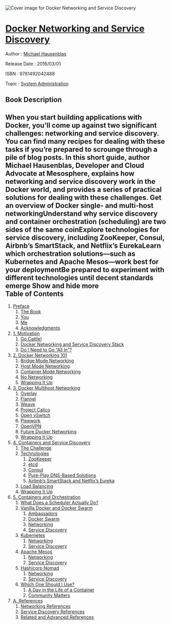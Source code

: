![Cover image for Docker Networking and Service Discovery](https://imgdetail.ebookreading.net/cover/cover/system_admin/EB9781492042488.jpg)

[Docker Networking and Service Discovery](https://ebookreading.net/view/book/Docker+Networking+and+Service+Discovery-EB9781492042488_1.html "Docker Networking and Service Discovery")
====================================================================================================================

Author : [Michael Hausenblas](https://ebookreading.net/search/author/Michael+Hausenblas)

Release Date : 2016/03/01

ISBN : 9781492042488

Topic : [System Administration](https://ebookreading.net/search/category/system-administration)

Book Description
-----------------

 When you start building applications with Docker, you’ll come up against two significant challenges: networking and service discovery. You can find many recipes for dealing with these tasks if you’re prepared to scrounge through a pile of blog posts.
In this short guide, author Michael Hausenblas, Developer and Cloud Advocate at Mesosphere, explains how networking and service discovery work in the Docker world, and provides a series of practical solutions for dealing with these challenges.
Get an overview of Docker single- and multi-host networkingUnderstand why service discovery and container orchestration (scheduling) are two sides of the same coinExplore technologies for service discovery, including ZooKeeper, Consul, Airbnb’s SmartStack, and Netflix’s EurekaLearn which orchestration solutions—such as Kubernetes and Apache Mesos—work best for your deploymentBe prepared to experiment with different technologies until decent standards emerge        Show and hide more                
Table of Contents
-----------------

1. [Preface](https://ebookreading.net/view/book/Docker+Networking+and+Service+Discovery-EB9781492042488_5.html#idm139761374471376)
    1. [The Book](https://ebookreading.net/view/book/Docker+Networking+and+Service+Discovery-EB9781492042488_5.html#idm139761374559952)
    1. [You](https://ebookreading.net/view/book/Docker+Networking+and+Service+Discovery-EB9781492042488_5.html#idm139761374535840)
    1. [Me](https://ebookreading.net/view/book/Docker+Networking+and+Service+Discovery-EB9781492042488_5.html#idm139761374542384)
    1. [Acknowledgments](https://ebookreading.net/view/book/Docker+Networking+and+Service+Discovery-EB9781492042488_5.html#idm139761374539808)
1. [1. Motivation](https://ebookreading.net/view/book/Docker+Networking+and+Service+Discovery-EB9781492042488_6.html#motivation)
    1. [Go Cattle!](https://ebookreading.net/view/book/Docker+Networking+and+Service+Discovery-EB9781492042488_6.html#idm139761374447024)
    1. [Docker Networking and Service Discovery Stack](https://ebookreading.net/view/book/Docker+Networking+and+Service+Discovery-EB9781492042488_6.html#idm139761374571904)
    1. [Do I Need to Go “All In”?](https://ebookreading.net/view/book/Docker+Networking+and+Service+Discovery-EB9781492042488_6.html#idm139761374736704)
1. [2. Docker Networking 101](https://ebookreading.net/view/book/Docker+Networking+and+Service+Discovery-EB9781492042488_7.html#containers-and-netw)
    1. [Bridge Mode Networking](https://ebookreading.net/view/book/Docker+Networking+and+Service+Discovery-EB9781492042488_7.html#bridge-mode-network)
    1. [Host Mode Networking](https://ebookreading.net/view/book/Docker+Networking+and+Service+Discovery-EB9781492042488_7.html#host-mode-networkin)
    1. [Container Mode Networking](https://ebookreading.net/view/book/Docker+Networking+and+Service+Discovery-EB9781492042488_7.html#container-mode-netw)
    1. [No Networking](https://ebookreading.net/view/book/Docker+Networking+and+Service+Discovery-EB9781492042488_7.html#no-networking)
    1. [Wrapping It Up](https://ebookreading.net/view/book/Docker+Networking+and+Service+Discovery-EB9781492042488_7.html#wrapping-it-up-netw)
1. [3. Docker Multihost Networking](https://ebookreading.net/view/book/Docker+Networking+and+Service+Discovery-EB9781492042488_8.html#docker-multi-host-n)
    1. [Overlay](https://ebookreading.net/view/book/Docker+Networking+and+Service+Discovery-EB9781492042488_8.html#overlay)
    1. [Flannel](https://ebookreading.net/view/book/Docker+Networking+and+Service+Discovery-EB9781492042488_8.html#flannel)
    1. [Weave](https://ebookreading.net/view/book/Docker+Networking+and+Service+Discovery-EB9781492042488_8.html#weave)
    1. [Project Calico](https://ebookreading.net/view/book/Docker+Networking+and+Service+Discovery-EB9781492042488_8.html#project-calico)
    1. [Open vSwitch](https://ebookreading.net/view/book/Docker+Networking+and+Service+Discovery-EB9781492042488_8.html#open-vswitch)
    1. [Pipework](https://ebookreading.net/view/book/Docker+Networking+and+Service+Discovery-EB9781492042488_8.html#pipework)
    1. [OpenVPN](https://ebookreading.net/view/book/Docker+Networking+and+Service+Discovery-EB9781492042488_8.html#openvpn)
    1. [Future Docker Networking](https://ebookreading.net/view/book/Docker+Networking+and+Service+Discovery-EB9781492042488_8.html#future-docker-netwo)
    1. [Wrapping It Up](https://ebookreading.net/view/book/Docker+Networking+and+Service+Discovery-EB9781492042488_8.html#wrapping-it-up-mult)
1. [4. Containers and Service Discovery](https://ebookreading.net/view/book/Docker+Networking+and+Service+Discovery-EB9781492042488_9.html#containers-and-serv)
    1. [The Challenge](https://ebookreading.net/view/book/Docker+Networking+and+Service+Discovery-EB9781492042488_9.html#service-discovery-t)
    1. [Technologies](https://ebookreading.net/view/book/Docker+Networking+and+Service+Discovery-EB9781492042488_9.html#service-discovery-t)
        1. [ZooKeeper](https://ebookreading.net/view/book/Docker+Networking+and+Service+Discovery-EB9781492042488_9.html#zookeeper)
        1. [etcd](https://ebookreading.net/view/book/Docker+Networking+and+Service+Discovery-EB9781492042488_9.html#etcd)
        1. [Consul](https://ebookreading.net/view/book/Docker+Networking+and+Service+Discovery-EB9781492042488_9.html#consul)
        1. [Pure-Play DNS-Based Solutions](https://ebookreading.net/view/book/Docker+Networking+and+Service+Discovery-EB9781492042488_9.html#pure-play-dns-based)
        1. [Airbnb’s SmartStack and Netflix’s Eureka](https://ebookreading.net/view/book/Docker+Networking+and+Service+Discovery-EB9781492042488_9.html#airbnbs-smartstack-)
    1. [Load Balancing](https://ebookreading.net/view/book/Docker+Networking+and+Service+Discovery-EB9781492042488_9.html#load-balancing)
    1. [Wrapping It Up](https://ebookreading.net/view/book/Docker+Networking+and+Service+Discovery-EB9781492042488_9.html#wrapping-it-up-sd)
1. [5. Containers and Orchestration](https://ebookreading.net/view/book/Docker+Networking+and+Service+Discovery-EB9781492042488_10.html#containers-and-orch)
    1. [What Does a Scheduler Actually Do?](https://ebookreading.net/view/book/Docker+Networking+and+Service+Discovery-EB9781492042488_10.html#idm139761370763296)
    1. [Vanilla Docker and Docker Swarm](https://ebookreading.net/view/book/Docker+Networking+and+Service+Discovery-EB9781492042488_10.html#docker)
        1. [Ambassadors](https://ebookreading.net/view/book/Docker+Networking+and+Service+Discovery-EB9781492042488_10.html#docker-ambassadors)
        1. [Docker Swarm](https://ebookreading.net/view/book/Docker+Networking+and+Service+Discovery-EB9781492042488_10.html#docker-swarm)
        1. [Networking](https://ebookreading.net/view/book/Docker+Networking+and+Service+Discovery-EB9781492042488_10.html#docker-orchestratio)
        1. [Service Discovery](https://ebookreading.net/view/book/Docker+Networking+and+Service+Discovery-EB9781492042488_10.html#docker-orchestratio)
    1. [Kubernetes](https://ebookreading.net/view/book/Docker+Networking+and+Service+Discovery-EB9781492042488_10.html#kubernetes)
        1. [Networking](https://ebookreading.net/view/book/Docker+Networking+and+Service+Discovery-EB9781492042488_10.html#kubernetes-networki)
        1. [Service Discovery](https://ebookreading.net/view/book/Docker+Networking+and+Service+Discovery-EB9781492042488_10.html#kubernetes-sd)
    1. [Apache Mesos](https://ebookreading.net/view/book/Docker+Networking+and+Service+Discovery-EB9781492042488_10.html#apache-mesos)
        1. [Networking](https://ebookreading.net/view/book/Docker+Networking+and+Service+Discovery-EB9781492042488_10.html#apache-mesos-networ)
        1. [Service Discovery](https://ebookreading.net/view/book/Docker+Networking+and+Service+Discovery-EB9781492042488_10.html#apache-mesos-sd)
    1. [Hashicorp Nomad](https://ebookreading.net/view/book/Docker+Networking+and+Service+Discovery-EB9781492042488_10.html#hashicorp-nomad)
        1. [Networking](https://ebookreading.net/view/book/Docker+Networking+and+Service+Discovery-EB9781492042488_10.html#hashicorp-nomad-net)
        1. [Service Discovery](https://ebookreading.net/view/book/Docker+Networking+and+Service+Discovery-EB9781492042488_10.html#hashicorp-nomad-sd)
    1. [Which One Should I Use?](https://ebookreading.net/view/book/Docker+Networking+and+Service+Discovery-EB9781492042488_10.html#which-one-should-i-)
        1. [A Day in the Life of a Container](https://ebookreading.net/view/book/Docker+Networking+and+Service+Discovery-EB9781492042488_10.html#container-lifecycle)
        1. [Community Matters](https://ebookreading.net/view/book/Docker+Networking+and+Service+Discovery-EB9781492042488_10.html#community-matters)
1. [A. References](https://ebookreading.net/view/book/Docker+Networking+and+Service+Discovery-EB9781492042488_11.html#references-app)
    1. [Networking References](https://ebookreading.net/view/book/Docker+Networking+and+Service+Discovery-EB9781492042488_11.html#idm139761370544736)
    1. [Service Discovery References](https://ebookreading.net/view/book/Docker+Networking+and+Service+Discovery-EB9781492042488_11.html#idm139761370534992)
    1. [Related and Advanced References](https://ebookreading.net/view/book/Docker+Networking+and+Service+Discovery-EB9781492042488_11.html#idm139761370522976)
